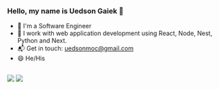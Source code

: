 ### Hello, my name is Uedson Gaiek 👋

- 🔭 I'm a Software Engineer
- 🌱 I work with web application development using React, Node, Nest, Python and Next.
- 📬 Get in touch: uedsonmoc@gmail.com
- 😄 He/His

##

<div> 
  <a href="https://instagram.com/uedsongaiek" target="_blank"><img src="https://img.shields.io/badge/-Instagram-%23E4405F?style=for-the-badge&logo=instagram&logoColor=white" target="_blank"></a>
  <a href="https://www.linkedin.com/in/uedson-souza-251a2b1b8" target="_blank"><img src="https://img.shields.io/badge/-LinkedIn-%230077B5?style=for-the-badge&logo=linkedin&logoColor=white" target="_blank"></a> 
</div>
